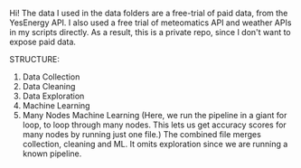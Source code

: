 Hi! 
The data I used in the data folders are a free-trial of paid data, from the YesEnergy API. 
I also used a free trial of meteomatics API and weather APIs in my scripts directly. 
As a result, this is a private repo, since I don't want to expose paid data. 

STRUCTURE: 
1. Data Collection
2. Data Cleaning
3. Data Exploration
4. Machine Learning
5. Many Nodes Machine Learning (Here, we run the pipeline in a giant for loop, to loop through many nodes. 
This lets us get accuracy scores for many nodes by running just one file.)
The combined file merges collection, cleaning and ML. It omits exploration since we are running a known pipeline. 
